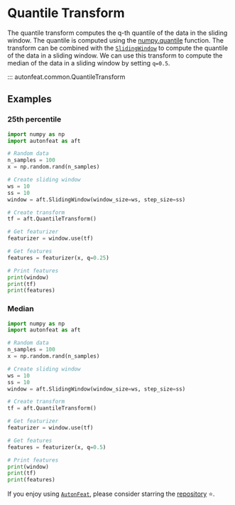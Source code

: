 <!-- 
MIT License

Copyright (c) 2023 Carnegie Mellon University, Auton Lab

Permission is hereby granted, free of charge, to any person obtaining a copy
of this software and associated documentation files (the "Software"), to deal
in the Software without restriction, including without limitation the rights
to use, copy, modify, merge, publish, distribute, sublicense, and/or sell
copies of the Software, and to permit persons to whom the Software is
furnished to do so, subject to the following conditions:

The above copyright notice and this permission notice shall be included in all
copies or substantial portions of the Software.

THE SOFTWARE IS PROVIDED "AS IS", WITHOUT WARRANTY OF ANY KIND, EXPRESS OR
IMPLIED, INCLUDING BUT NOT LIMITED TO THE WARRANTIES OF MERCHANTABILITY,
FITNESS FOR A PARTICULAR PURPOSE AND NONINFRINGEMENT. IN NO EVENT SHALL THE
AUTHORS OR COPYRIGHT HOLDERS BE LIABLE FOR ANY CLAIM, DAMAGES OR OTHER
LIABILITY, WHETHER IN AN ACTION OF CONTRACT, TORT OR OTHERWISE, ARISING FROM,
OUT OF OR IN CONNECTION WITH THE SOFTWARE OR THE USE OR OTHER DEALINGS IN THE
SOFTWARE.
-->

# Quantile Transform

The quantile transform computes the q-th quantile of the data in the sliding window. The quantile is computed using the [numpy.quantile](https://numpy.org/doc/stable/reference/generated/numpy.quantile.html) function. The transform can be combined with the [`SlidingWindow`](../core/fixed_window.md) to compute the quantile of the data in a sliding window. We can use this transform to compute the median of the data in a sliding window by setting `q=0.5`.

::: autonfeat.common.QuantileTransform

## Examples

### 25th percentile

```python
import numpy as np
import autonfeat as aft

# Random data
n_samples = 100
x = np.random.rand(n_samples)

# Create sliding window
ws = 10
ss = 10
window = aft.SlidingWindow(window_size=ws, step_size=ss)

# Create transform
tf = aft.QuantileTransform()

# Get featurizer
featurizer = window.use(tf)

# Get features
features = featurizer(x, q=0.25)

# Print features
print(window)
print(tf)
print(features)
```

### Median

```python
import numpy as np
import autonfeat as aft

# Random data
n_samples = 100
x = np.random.rand(n_samples)

# Create sliding window
ws = 10
ss = 10
window = aft.SlidingWindow(window_size=ws, step_size=ss)

# Create transform
tf = aft.QuantileTransform()

# Get featurizer
featurizer = window.use(tf)

# Get features
features = featurizer(x, q=0.5)

# Print features
print(window)
print(tf)
print(features)
```


If you enjoy using [`AutonFeat`](../../index.md), please consider starring the [repository](https://github.com/autonlab/AutonFeat) ⭐️.